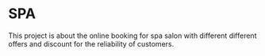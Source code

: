 # SPA
This project is about the online booking for spa salon with different different offers and discount for the reliability of customers.
